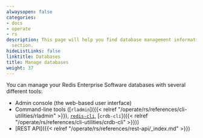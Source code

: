 ```yaml
---
alwaysopen: false
categories:
- docs
- operate
- rs
description: This page will help you find database management information in the Databases
  section.
hideListLinks: false
linktitle: Databases
title: Manage databases
weight: 37
---
```


You can manage your Redis Enterprise Software databases with several different tools:

- Admin console (the web-based user interface)
- Command-line tools ([`rladmin`]({{< relref "/operate/rs/references/cli-utilities/rladmin" >}}), [`redis-cli`](https://redis.io/docs/manual/cli/), [`crdb-cli`]({{< relref "/operate/rs/references/cli-utilities/crdb-cli" >}}))
- [REST API]({{< relref "/operate/rs/references/rest-api/_index.md" >}})


